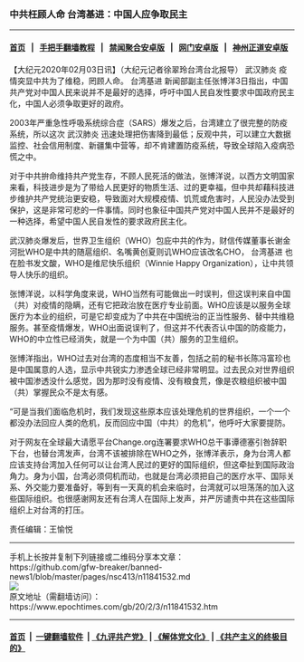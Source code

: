 ### 中共枉顾人命 台湾基进：中国人应争取民主
------------------------

#### [首页](https://github.com/gfw-breaker/banned-news1/blob/master/README.md) &nbsp;&nbsp;|&nbsp;&nbsp; [手把手翻墙教程](https://github.com/gfw-breaker/guides/wiki) &nbsp;&nbsp;|&nbsp;&nbsp; [禁闻聚合安卓版](https://github.com/gfw-breaker/bn-android) &nbsp;&nbsp;|&nbsp;&nbsp; [网门安卓版](https://github.com/oGate2/oGate) &nbsp;&nbsp;|&nbsp;&nbsp; [神州正道安卓版](https://github.com/SzzdOgate/update) 



<div><p>
 【大纪元2020年02月03日讯】（大纪元记者徐翠玲台湾台北报导）
 <ok href="https://www.epochtimes.com/gb/tag/%E6%AD%A6%E6%B1%89%E8%82%BA%E7%82%8E.html">
  武汉肺炎
 </ok>
 疫情突显中共为了维稳，罔顾人命。
 <ok href="https://www.epochtimes.com/gb/tag/%E5%8F%B0%E6%B9%BE%E5%9F%BA%E8%BF%9B.html">
  台湾基进
 </ok>
 新闻部副主任张博洋3日指出，中国共产党对中国人民来说并不是最好的选择，呼吁中国人民自发性要求中国政府民主化，中国人必须争取更好的政府。
</p>
<p>
 2003年严重急性呼吸系统综合症（SARS）爆发之后，台湾建立了很完整的防疫系统，所以这次
 <ok href="https://www.epochtimes.com/gb/tag/%E6%AD%A6%E6%B1%89%E8%82%BA%E7%82%8E.html">
  武汉肺炎
 </ok>
 迅速处理把伤害降到最低；反观中共，可以建立大数据监控、社会信用制度、新疆集中营等，却不肯建置防疫系统，导致全球陷入疫病恐慌之中。
</p>
<p>
 对于中共拚命维持共产党生存，不顾人民死活的做法，张博洋说，以西方文明国家来看，科技进步是为了带给人民更好的物质生活、过的更幸福，但中共却藉科技进步维护共产党统治更安稳，导致面对大规模疫情、饥荒或危害时，人民没办法受到保护，这是非常可悲的一件事情。同时也象征中国共产党对中国人民并不是最好的一种选择，希望中国人民自发性的要求政府民主化。
</p>
<p>
 武汉肺炎爆发后，世界卫生组织（WHO）包庇中共的作为，财信传媒董事长谢金河批WHO是中共的随扈组织、名嘴黄创夏则讥WHO应该改名CHO，
 <ok href="https://www.epochtimes.com/gb/tag/%E5%8F%B0%E6%B9%BE%E5%9F%BA%E8%BF%9B.html">
  台湾基进
 </ok>
 也在脸书发文酸，WHO是维尼快乐组织（Winnie Happy Organization），让中共领导人快乐的组织。
</p>
<p>
 张博洋说，以科学角度来说，WHO当然有可能做出一时误判，但这误判来自中国（共）对疫情的隐瞒，还有它把政治放在医疗专业前面。WHO应该是以服务全球医疗为本业的组织，可是它却变成为了中共在中国统治的正当性服务、替中共维稳服务。甚至疫情爆发，WHO出面说误判了，但这并不代表否认中国的防疫能力，WHO的中立性已经消失，就是一个为中国（共）服务的卫生组织。
</p>
<p>
 张博洋指出，WHO过去对台湾的态度相当不友善，包括之前的秘书长陈冯富珍也是中国属意的人选，显示中共锐实力渗透全球已经非常明显。过去民众对世界组织被中国渗透没什么感觉，因为那时没有疫情、没有粮食荒，像是农粮组织被中国（共）掌握民众不是太有感。
</p>
<p>
 “可是当我们面临危机时，我们发现这些原本应该处理危机的世界组织，一个一个都没办法回应人类的危机，反而回应中国（中共）的危机”，他呼吁大家要提防。
</p>
<p>
 对于网友在全球最大请愿平台Change.org连署要求WHO总干事谭德塞引咎辞职下台，也替台湾发声，台湾不该被排除在WHO之外，张博洋表示，身为台湾人都应该支持台湾加入任何可以让台湾人民过的更好的国际组织，但这牵扯到国际政治角力。身为小国，台湾必须伺机而动，也就是台湾必须把自己的医疗水平、国际关系、外交能力要准备好，等到有一天真的机会来临时，台湾就可以坦荡荡的加入这些国际组织。也很感谢网友还有台湾人在国际上发声，并严厉谴责中共在这些国际组织上对台湾的打压。
</p>
<p>
 责任编辑：王愉悦
</p>
</div>
<hr/>
手机上长按并复制下列链接或二维码分享本文章：<br/>
https://github.com/gfw-breaker/banned-news1/blob/master/pages/nsc413/n11841532.md <br/>
<a href='https://github.com/gfw-breaker/banned-news1/blob/master/pages/nsc413/n11841532.md'><img src='https://github.com/gfw-breaker/banned-news1/blob/master/pages/nsc413/n11841532.md.png'/></a> <br/>
原文地址（需翻墙访问）：https://www.epochtimes.com/gb/20/2/3/n11841532.htm


------------------------
#### [首页](https://github.com/gfw-breaker/banned-news1/blob/master/README.md) &nbsp;|&nbsp; [一键翻墙软件](https://github.com/gfw-breaker/nogfw/blob/master/README.md) &nbsp;| [《九评共产党》](https://github.com/gfw-breaker/9ping.md/blob/master/README.md#九评之一评共产党是什么) | [《解体党文化》](https://github.com/gfw-breaker/jtdwh.md/blob/master/README.md) | [《共产主义的终极目的》](https://github.com/gfw-breaker/gczydzjmd.md/blob/master/README.md)


<img src='http://gfw-breaker.win/banned-news/pages/nsc413/n11841532.md' width='0px' height='0px'/>